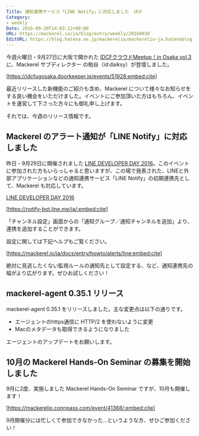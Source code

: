```yaml
---
Title: 通知連携サービス「LINE Notify」に対応しました　ほか
Category:
- weekly
Date: 2016-09-30T14:03:12+09:00
URL: https://mackerel.io/ja/blog/entry/weekly/20160930
EditURL: https://blog.hatena.ne.jp/mackerelio/mackerelio-ja.hatenablog.mackerel.io/atom/entry/10328749687187039620
---
```


今週火曜日・9月27日に大阪で開かれた [IDCFクラウドMeetup！in Osaka vol.3](https://idcfugosaka.doorkeeper.jp/events/51928) に、Mackerel サブディレクター の粕谷（id:daiksy）が登壇しました。




[https://idcfugosaka.doorkeeper.jp/events/51928:embed:cite]




最近リリースした新機能のご紹介も含め、Mackerel について様々なお知らせをする良い機会をいただけました。イベントにご参加頂いた方はもちろん、イベントを運営して下さった方々にも御礼申し上げます。


それでは、今週のリリース情報です。


## Mackerel のアラート通知が「LINE Notify」に対応しました

昨日・9月29日に開催されました [LINE DEVELOPER DAY 2016](http://linedevday.linecorp.com/jp/2016/)。このイベントに参加された方もいらっしゃると思いますが、この場で発表された、LINEと外部アプリケーションなどの通知連携サービス「LINE Notify」の初期連携先として、Mackerel も対応しています。




[LINE DEVELOPER DAY 2016](http://linedevday.linecorp.com/jp/2016/)




[https://notify-bot.line.me/ja/:embed:cite]





「チャンネル設定」画面からの「通知グループ／通知チャンネルを追加」より、連携を追加することができます。


設定に関しては下記ヘルプもご覧ください。




[https://mackerel.io/ja/docs/entry/howto/alerts/line:embed:cite]




絶対に見逃したくない監視ルールの通知先として設定する、など、通知連携先の幅がより広がります。ぜひお試しください！


## mackerel-agent 0.35.1 リリース
mackerel-agent 0.35.1 をリリースしました。主な変更点は以下の通りです。

* エージェントのhttps通信に HTTP/2 を使わないように変更
* Macのメタデータも取得できるようになりました

エージェントのアップデートをお願いします。


## 10月の Mackerel Hands-On Seminar の募集を開始しました

9月に2度、実施しました Mackerel Hands-On Seminar ですが、10月も開催します！




[https://mackerelio.connpass.com/event/41368/:embed:cite]




9月開催分には忙しくて参加できなかった...というような方、ぜひご参加ください！
